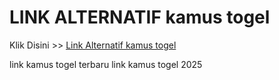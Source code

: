 # LINK ALTERNATIF kamus togel

Klik Disini >> <a href="https://linksto.pages.dev/">Link Alternatif kamus togel </a>

link kamus togel terbaru
link kamus togel 2025